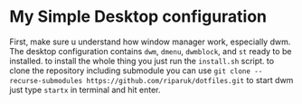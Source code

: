 # My Simple Desktop configuration
First, make sure u understand how window manager work, especially dwm.
The desktop configuration contains `dwm`, `dmenu`, `dwmblock`, and `st` ready to be installed.
to install the whole thing you just run the `install.sh` script.
to clone the repository including submodule you can use `git clone --recurse-submodules https://github.com/riparuk/dotfiles.git`
to start dwm just type `startx` in terminal and hit enter.
